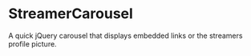 # StreamerCarousel
A quick jQuery carousel that displays embedded links or the streamers profile picture.
